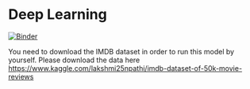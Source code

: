 # Deep Learning

[![Binder](https://mybinder.org/badge_logo.svg)](https://mybinder.org/v2/gh/AdilSahiner/DeepLearning.git/master)

You need to download the IMDB dataset in order to run this model by yourself. Please download the data here https://www.kaggle.com/lakshmi25npathi/imdb-dataset-of-50k-movie-reviews
